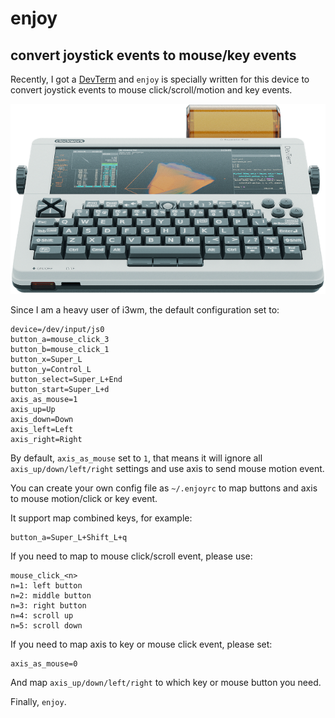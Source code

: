 # enjoy
## convert joystick events to mouse/key events

Recently, I got a [DevTerm](https://www.clockworkpi.com/devterm) and `enjoy` is specially written for this device to convert joystick events to mouse click/scroll/motion and key events.

![DevTerm](https://github.com/cjacker/enjoy/raw/main/DevTerm.png)

Since I am a heavy user of i3wm, the default configuration set to:

```
device=/dev/input/js0
button_a=mouse_click_3
button_b=mouse_click_1
button_x=Super_L
button_y=Control_L
button_select=Super_L+End
button_start=Super_L+d
axis_as_mouse=1
axis_up=Up
axis_down=Down
axis_left=Left
axis_right=Right
```

By default, `axis_as_mouse` set to `1`, that means it will ignore all `axis_up/down/left/right` settings and use axis to send mouse motion event.

You can create your own config file as `~/.enjoyrc` to map buttons and axis to mouse motion/click or key event.

It support map combined keys, for example:

```
button_a=Super_L+Shift_L+q
```

If you need to map to mouse click/scroll event, please use:
```
mouse_click_<n>
n=1: left button
n=2: middle button
n=3: right button
n=4: scroll up
n=5: scroll down
```

If you need to map axis to key or mouse click event, please set:
```
axis_as_mouse=0
```

And map `axis_up/down/left/right` to which key or mouse button you need.

Finally, `enjoy`.

